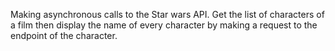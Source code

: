 Making asynchronous calls to the Star wars API.
Get the list of characters of a film then display the name of every character by making a request to the endpoint of the character.
